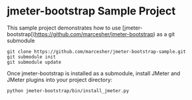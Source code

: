 # jmeter-bootstrap Sample Project

This sample project demonstrates how to use [jmeter-bootstrap[(https://github.com/marcesher/jmeter-bootstrap) as a git submodule

```
git clone https://github.com/marcesher/jmeter-bootstrap-sample.git
git submodule init
git submodule update
```

Once jmeter-bootstrap is installed as a submodule, install JMeter and JMeter plugins into your project directory:

```
python jmeter-bootstrap/bin/install_jmeter.py
```

